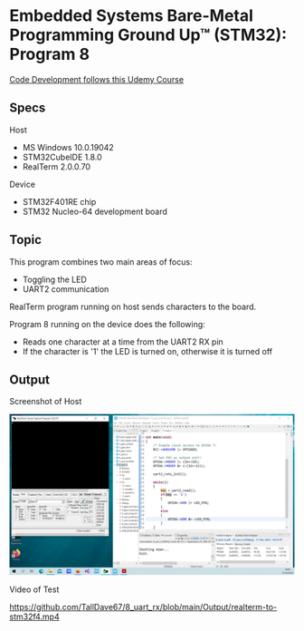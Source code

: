 # Embedded Systems Bare-Metal Programming Ground Up™ (STM32): Program 8

[Code Development follows this Udemy Course](https://www.udemy.com/course/embedded-systems-bare-metal-programming/)

## Specs

Host

* MS Windows 10.0.19042
* STM32CubeIDE 1.8.0
* RealTerm 2.0.0.70

Device

* STM32F401RE chip
* STM32 Nucleo-64 development board

## Topic

This program combines two main areas of focus:

* Toggling the LED
* UART2 communication

RealTerm program running on host sends characters to the board.

Program 8 running on the device does the following:

* Reads one character at a time from the UART2 RX pin
* If the character is '1' the LED is turned on, otherwise it is turned off

## Output

Screenshot of Host

![RealTerm writes to STM32F4](Output/realterm-to-stm32f4.png)

Video of Test

https://github.com/TallDave67/8_uart_rx/blob/main/Output/realterm-to-stm32f4.mp4

